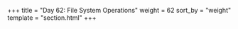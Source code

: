 +++
title = "Day 62: File System Operations"
weight = 62
sort_by = "weight"
template = "section.html"
+++
